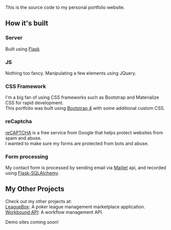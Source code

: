 This is the source code to my personal portfolio website.  

## How it's built

### Server

Built using [Flask](https://flask.palletsprojects.com/)

### JS

Nothing too fancy. Manipulating a few elements using JQuery.


### CSS Framework

I'm a big fan of using CSS frameworks such as Bootstrap and Materialize CSS for rapid development.  
This portfolio was built using [Bootstrap 4](https://getbootstrap.com/) with some additional custom CSS.

### reCaptcha

[reCAPTCHA](https://www.google.com/recaptcha/about/) is a free service from Google that helps protect websites from spam and abuse.  
I wanted to make sure my forms are protected from bots and abuse.

### Form processing

My contact form is processed by sending email via [Mailjet](https://www.mailjet.com/) api, and recorded using [Flask-SQLAlchemy](https://flask-sqlalchemy.palletsprojects.com/en/2.x/).

## My Other Projects

Check out my other projects at:  
[LeagueBox](https://bitbucket.org/joncovington/leaguebox/): A poker league management marketplace application.  
[Workbound API](https://github.com/joncovington/workbound-api): A workflow management API.  

Demo sites coming soon!